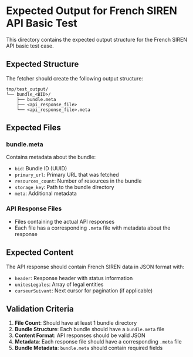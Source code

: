 # Expected Output for French SIREN API Basic Test

This directory contains the expected output structure for the French SIREN API basic test case.

## Expected Structure

The fetcher should create the following output structure:

```
tmp/test_output/
└── bundle_<BID>/
    ├── bundle.meta
    ├── <api_response_file>
    └── <api_response_file>.meta
```

## Expected Files

### bundle.meta
Contains metadata about the bundle:
- `bid`: Bundle ID (UUID)
- `primary_url`: Primary URL that was fetched
- `resources_count`: Number of resources in the bundle
- `storage_key`: Path to the bundle directory
- `meta`: Additional metadata

### API Response Files
- Files containing the actual API responses
- Each file has a corresponding `.meta` file with metadata about the response

## Expected Content

The API response should contain French SIREN data in JSON format with:
- `header`: Response header with status information
- `unitesLegales`: Array of legal entities
- `curseurSuivant`: Next cursor for pagination (if applicable)

## Validation Criteria

1. **File Count**: Should have at least 1 bundle directory
2. **Bundle Structure**: Each bundle should have a `bundle.meta` file
3. **Content Format**: API responses should be valid JSON
4. **Metadata**: Each response file should have a corresponding `.meta` file
5. **Bundle Metadata**: `bundle.meta` should contain required fields
